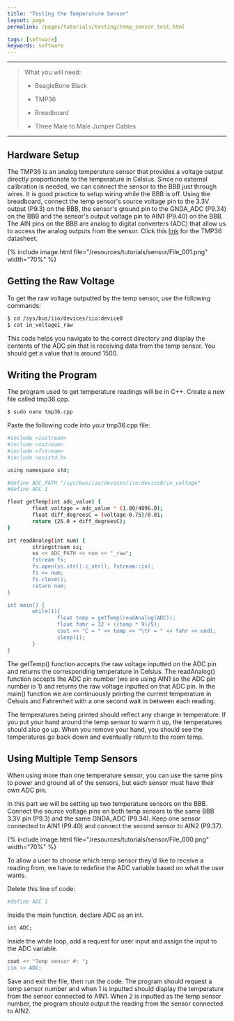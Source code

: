 ```yaml
---
title: "Testing the Temperature Sensor"
layout: page
permalink: /pages/tutorials/testing/temp_sensor_test.html

tags: [software]
keywords: software
---
```


*****************

> What you will need:
>
>   * BeagleBone Black
>
>   * TMP36
>
>   * Breadboard
>
>   * Three Male to Male Jumper Cables

*****************

## Hardware Setup

The TMP36 is an analog temperature sensor that provides a voltage output directly proportionate to the temperature in Celsius. Since no external calibration is needed, we can connect the sensor to the BBB just through wires. It is good practice to setup wiring while the BBB is off. Using the breadboard, connect the temp sensor's source voltage pin to the 3.3V output (P9.3) on the BBB, the sensor's ground pin to the GNDA_ADC (P9.34) on the BBB and the sensor's output voltage pin to AIN1 (P9.40) on the BBB. The AIN pins on the BBB are analog to digital converters (ADC) that allow us to access the analog outputs from the sensor. Click this [link](https://www.analog.com/media/en/technical-documentation/data-sheets/TMP35_36_37.pdf) for the TMP36 datasheet. 

{% include image.html file="/resources/tutorials/sensor/File_001.png" width="70%" %}

## Getting the Raw Voltage

To get the raw voltage outputted by the temp sensor, use the following commands:
```bash
$ cd /sys/bus/iio/devices/iio:device0
$ cat in_voltage1_raw
```
This code helps you navigate to the correct directory and display the contents of the ADC pin that is receiving data from the temp sensor. You should get a value that is around 1500.

## Writing the Program

The program used to get temperature readings will be in C++. Create a new file called tmp36.cpp.

```bash
$ sudo nano tmp36.cpp
```

Paste the following code into your tmp36.cpp file:

```bash
#include <iostream>
#include <sstream>
#include <fstream>
#include <unistd.h>

using namespace std;

#define ADC_PATH "/sys/bus/iio/devices/iio:device0/in_voltage"
#define ADC 1

float getTemp(int adc_value) {
        float voltage = adc_value * (1.80/4096.0);
        float diff_degreesC = (voltage-0.75)/0.01;
        return (25.0 + diff_degreesC);
}

int readAnalog(int num) {
        stringstream ss;
        ss << ADC_PATH << num << "_raw";
        fstream fs;
        fs.open(ss.str().c_str(), fstream::in);
        fs >> num;
        fs.close();
        return num;
}

int main() {
        while(1){
                float temp = getTemp(readAnalog(ADC));
                float fahr = 32 + ((temp * 9)/5);
                cout << "C = " << temp << "\tF = " << fahr << endl;
                sleep(1);
        }
}
```
The getTemp() function accepts the raw voltage inputted on the ADC pin and returns the corresponding temperature in Celsius. The readAnalog() function accepts the ADC pin number (we are using AIN1 so the ADC pin number is 1) and returns the raw voltage inputted on that ADC pin. In the main() function we are continuously printing the current temperature in Celsuis and Fahrenheit with a one second wait in between each reading. 

The temperatures being printed should reflect any change in temperature. If you put your hand around the temp sensor to warm it up, the temperatures should also go up. When you remove your hand, you should see the temperatures go back down and eventually return to the room temp.

## Using Multiple Temp Sensors

When using more than one temperature sensor, you can use the same pins to power and ground all of the sensors, but each sensor must have their own ADC pin. 

In this part we will be setting up two temperature sensors on the BBB. Connect the source voltage pins on both temp sensors to the same BBB 3.3V pin (P9.3) and the same GNDA_ADC (P9.34). Keep one sensor connected to AIN1 (P9.40) and connect the second sensor to AIN2 (P9.37).

{% include image.html file="/resources/tutorials/sensor/File_000.png" width="70%" %}

To allow a user to choose which temp sensor they'd like to receive a reading from, we have to redefine the ADC variable based on what the user wants. 

Delete this line of code:

```bash
#define ADC 1
```

Inside the main function, declare ADC as an int.

```bash
int ADC;
```

Inside the while loop, add a request for user input and assign the input to the ADC variable.

```bash
cout << "Temp sensor #: ";
cin >> ADC;
```
Save and exit the file, then run the code. The program should request a temp sensor number and when 1 is inputted should display the temperature from the sensor connected to AIN1. When 2 is inputted as the temp sensor number, the program should output the reading from the sensor connected to AIN2.